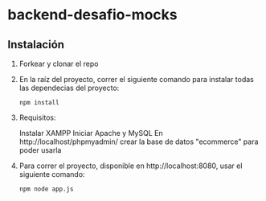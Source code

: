 # backend-desafio-mocks
## Instalación

1. Forkear y clonar el repo

2. En la raíz del proyecto, correr el siguiente comando para instalar todas las dependecias del proyecto: 

   ```
   npm install
   ```

3. Requisitos:

   Instalar XAMPP
   Iniciar Apache y MySQL
   En http://localhost/phpmyadmin/ crear la base de datos "ecommerce" para poder usarla

4. Para correr el proyecto, disponible en http://localhost:8080, usar el siguiente comando:

   ```
   npm node app.js
   ```